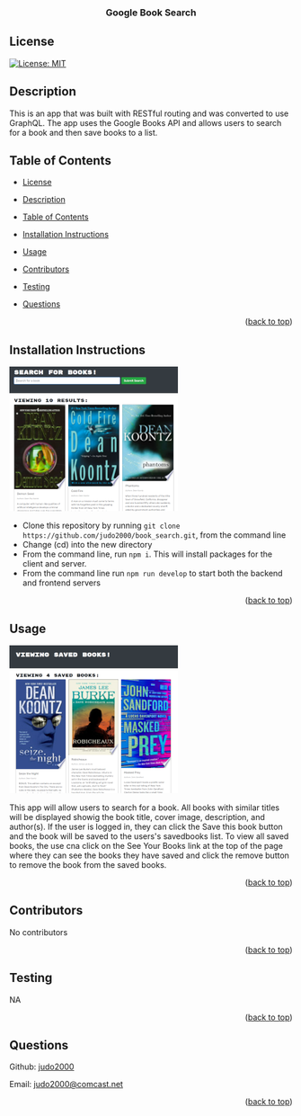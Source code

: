 <div id="top"></div>
    <h3 align="center">Google Book Search</h3>

## License

[![License: MIT](https://img.shields.io/badge/License-MIT-yellow.svg)](https://opensource.org/licenses/MIT)

## Description

This is an app that was built with RESTful routing and was converted to use GraphQL. The app uses the Google Books API and allows users to search for a book and then save books to a list.

## Table of Contents

- [License](#license)
- [Description](#description)
- [Table of Contents](#table-of-contents)
- [Installation Instructions](#installation-instructions)
- [Usage](#usage)
- [Contributors](#contributors)
- [Testing](#testing)
- [Questions](#questions)

  <p align="right">(<a href="#top">back to top</a>)</p>

## Installation Instructions

![!Google_Book_Search](img/project_screenshot1.png)

  <ul><li>Clone this repository by running <code>git clone https://github.com/judo2000/book_search.git</code>, from the command line</li><li>Change (cd) into the new directory</li><li>From the command line, run <code>npm i</code>.  This will install packages for the client and server.</li><li>From the command line run <code>npm run develop</code> to start both the backend and frontend servers</li></ul>
  
  <p align="right">(<a href="#top">back to top</a>)</p>
  
  ## Usage
  ![!Google_Book_Search](img/project_screenshot2.png)

This app will allow users to search for a book. All books with similar titles will be displayed showig the book title, cover image, description, and author(s). If the user is logged in, they can click the Save this book button and the book will be saved to the users's savedbooks list. To view all saved books, the use cna click on the See Your Books link at the top of the page where they can see the books they have saved and click the remove button to remove the book from the saved books.

  <p align="right">(<a href="#top">back to top</a>)</p>
  
    
  ## Contributors
  No contributors

  <p align="right">(<a href="#top">back to top</a>)</p>

## Testing

NA

  <p align="right">(<a href="#top">back to top</a>)</p>

## Questions

Github: [judo2000](https://github.com/judo2000)<br/>

Email: [judo2000@comcast.net](judo2000@comcast.net)

  <p align="right">(<a href="#top">back to top</a>)</p>
